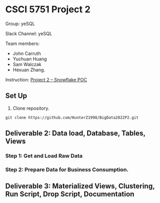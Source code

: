 # CSCI 5751 Project 2

Group: yeSQL

Slack Channel: yeSQL

Team members: 
- John Carruth
- Yuchuan Huang
- Sam Walczak
- Hexuan Zhang.

Instruction: [Project 2 – Snowflake POC](https://drive.google.com/file/d/18eDxHup4DcRabKuPZ-gJcgGCNsvFwjtj/view?usp=sharing)

## Set Up
1. Clone repository.
```
git clone https://github.com/HunterZ1998/BigData2022P2.git
```

## Deliverable 2: Data load, Database, Tables, Views
### Step 1: Get and Load Raw Data
### Step 2: Prepare Data for Business Consumption.

## Deliverable 3: Materialized Views, Clustering, Run Script, Drop Script, Documentation
